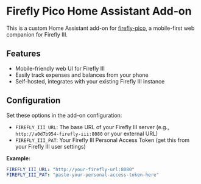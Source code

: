# Firefly Pico Home Assistant Add-on

This is a custom Home Assistant add-on for [firefly-pico](https://github.com/cioraneanu/firefly-pico), a mobile-first web companion for Firefly III.

## Features

- Mobile-friendly web UI for Firefly III
- Easily track expenses and balances from your phone
- Self-hosted, integrates with your existing Firefly III instance

## Configuration

Set these options in the add-on configuration:

- `FIREFLY_III_URL`: The base URL of your Firefly III server (e.g., `http://a0d7b954-firefly-iii:8080` or your external URL)
- `FIREFLY_III_PAT`: Your Firefly III Personal Access Token (get this from your Firefly III user settings)

**Example:**
```yaml
FIREFLY_III_URL: "http://your-firefly-url:8080"
FIREFLY_III_PAT: "paste-your-personal-access-token-here"
